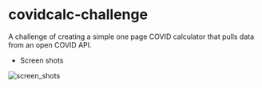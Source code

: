 # covidcalc-challenge
A challenge of creating a simple one page COVID calculator that pulls data from an open COVID API.

* Screen shots

![screen_shots](https://user-images.githubusercontent.com/66163130/130360034-7f045a8c-7f8c-45db-bbcf-b967d97030cb.png)

